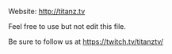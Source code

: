 Website: http://titanz.tv

Feel free to use but not edit this file.

Be sure to follow us at https://twitch.tv/titanztv/
